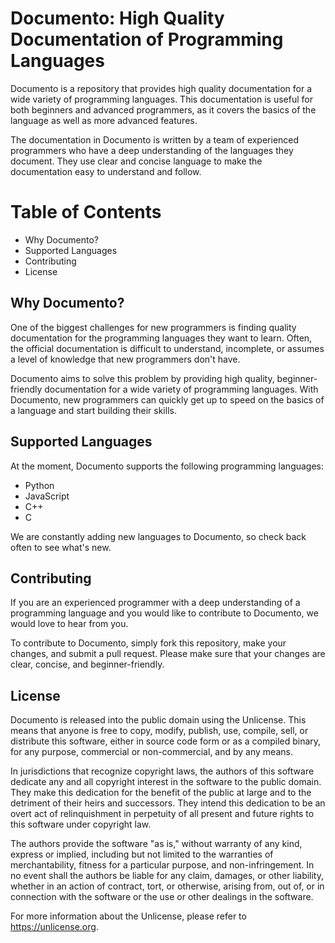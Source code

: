 # Documento: High Quality Documentation of Programming Languages
Documento is a repository that provides high quality documentation for a wide variety of programming languages. This documentation is useful for both beginners and advanced programmers, as it covers the basics of the language as well as more advanced features.

The documentation in Documento is written by a team of experienced programmers who have a deep understanding of the languages they document. They use clear and concise language to make the documentation easy to understand and follow.

# Table of Contents
- Why Documento?
- Supported Languages
- Contributing
- License

## Why Documento?
One of the biggest challenges for new programmers is finding quality documentation for the programming languages they want to learn. Often, the official documentation is difficult to understand, incomplete, or assumes a level of knowledge that new programmers don't have.

Documento aims to solve this problem by providing high quality, beginner-friendly documentation for a wide variety of programming languages. With Documento, new programmers can quickly get up to speed on the basics of a language and start building their skills.

## Supported Languages
At the moment, Documento supports the following programming languages:

- Python
- JavaScript
- C++
- C

We are constantly adding new languages to Documento, so check back often to see what's new.

## Contributing
If you are an experienced programmer with a deep understanding of a programming language and you would like to contribute to Documento, we would love to hear from you.

To contribute to Documento, simply fork this repository, make your changes, and submit a pull request. Please make sure that your changes are clear, concise, and beginner-friendly.

## License
Documento is released into the public domain using the Unlicense. This means that anyone is free to copy, modify, publish, use, compile, sell, or distribute this software, either in source code form or as a compiled binary, for any purpose, commercial or non-commercial, and by any means.

In jurisdictions that recognize copyright laws, the authors of this software dedicate any and all copyright interest in the software to the public domain. They make this dedication for the benefit of the public at large and to the detriment of their heirs and successors. They intend this dedication to be an overt act of relinquishment in perpetuity of all present and future rights to this software under copyright law.

The authors provide the software "as is," without warranty of any kind, express or implied, including but not limited to the warranties of merchantability, fitness for a particular purpose, and non-infringement. In no event shall the authors be liable for any claim, damages, or other liability, whether in an action of contract, tort, or otherwise, arising from, out of, or in connection with the software or the use or other dealings in the software.

For more information about the Unlicense, please refer to https://unlicense.org.
